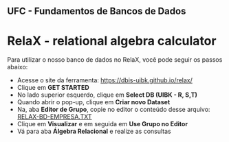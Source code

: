 ## UFC - Fundamentos de Bancos de Dados
# RelaX - relational algebra calculator

Para utilizar o nosso banco de dados no RelaX, você pode seguir os passos abaixo:

* Acesse o site da ferramenta: https://dbis-uibk.github.io/relax/
* Clique em **GET STARTED**
* No lado superior esquerdo, clique em **Select DB (UIBK - R, S,T)**
* Quando abrir o pop-up, clique em **Criar novo Dataset**
* Na, aba **Editor de Grupo**, copie no editor o conteúdo desse arquivo: [RELAX-BD-EMPRESA.TXT](https://raw.githubusercontent.com/andremeirelesa/ufc-bancos-de-dados/master/relax-bd-empresa.txt)
* Clique em **Visualizar** e em seguida em **Use Grupo no Editor**
* Vá para aba **Álgebra Relacional** e realize as consultas
